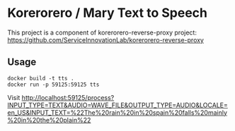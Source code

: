 
# Korerorero / Mary Text to Speech

This project is a component of korerorero-reverse-proxy project: <https://github.com/ServiceInnovationLab/korerorero-reverse-proxy>

## Usage
```
docker build -t tts .
docker run -p 59125:59125 tts
```

Visit <http://localhost:59125/process?INPUT_TYPE=TEXT&AUDIO=WAVE_FILE&OUTPUT_TYPE=AUDIO&LOCALE=en_US&INPUT_TEXT=%22The%20rain%20in%20spain%20falls%20mainly%20in%20the%20plain%22>
